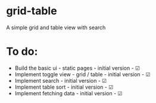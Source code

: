 # grid-table
A simple grid and table view with search

# To do: 

- Build the basic ui - static pages - initial version - ☑
- Implement toggle view - grid / table - initial version - ☑
- Implement search - initial version - ☑
- Implement table sort - initial version - ☑
- Implement fetching data - initial version - ☑


